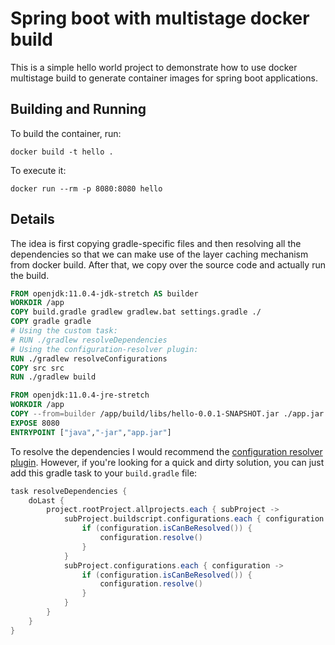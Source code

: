 # Spring boot with multistage docker build

This is a simple hello world project to demonstrate how to use docker multistage build
to generate container images for spring boot applications.

## Building and Running

To build the container, run:

    docker build -t hello .
    
To execute it:

    docker run --rm -p 8080:8080 hello    
    
## Details    

The idea is first copying gradle-specific files and then resolving all the dependencies
so that we can make use of the layer caching mechanism from docker build. After that, we copy
over the source code and actually run the build.

```dockerfile
FROM openjdk:11.0.4-jdk-stretch AS builder
WORKDIR /app
COPY build.gradle gradlew gradlew.bat settings.gradle ./
COPY gradle gradle
# Using the custom task:
# RUN ./gradlew resolveDependencies
# Using the configuration-resolver plugin:
RUN ./gradlew resolveConfigurations
COPY src src
RUN ./gradlew build

FROM openjdk:11.0.4-jre-stretch
WORKDIR /app
COPY --from=builder /app/build/libs/hello-0.0.1-SNAPSHOT.jar ./app.jar
EXPOSE 8080
ENTRYPOINT ["java","-jar","app.jar"]
```

To resolve the dependencies I would recommend the 
[configuration resolver plugin](https://github.com/palantir/gradle-configuration-resolver-plugin).
However, if you're looking for a quick and dirty solution, you can just add this gradle task to your
`build.gradle` file:

```groovy
task resolveDependencies {
    doLast {
        project.rootProject.allprojects.each { subProject ->
            subProject.buildscript.configurations.each { configuration ->
                if (configuration.isCanBeResolved()) {
                    configuration.resolve()
                }
            }
            subProject.configurations.each { configuration ->
                if (configuration.isCanBeResolved()) {
                    configuration.resolve()
                }
            }
        }
    }
}
```
